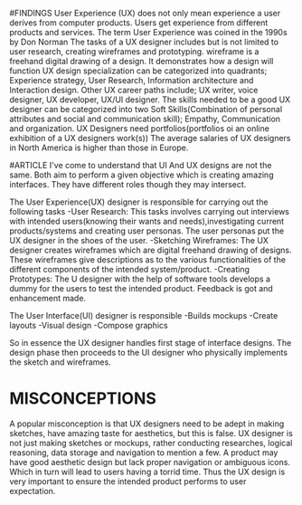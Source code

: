 #FINDINGS
User Experience (UX) does not only mean experience a user derives from computer products. Users get experience from different products and services.
The term User Experience was coined in the 1990s by Don Norman
The tasks of a UX designer includes but is not limited to user research, creating wireframes and prototyping.
wireframe is a freehand digital drawing of a design. It demonstrates how a design will function
UX design specialization can be categorized into quadrants; Experience strategy, User Research, Information architecture and Interaction design.
Other UX career paths include; UX writer, voice designer, UX developer, UX/UI designer.
The skills needed to be a good UX designer can be categorized into two
Soft Skills(Combination of personal attributes and social and communication skill); Empathy, Communication and organization.
UX Designers need portfolios(portfolios oi an online exhibition of a UX designers work(s))
The average salaries of UX designers in North America is higher than those in Europe.

#ARTICLE
I've come to understand that UI And UX designs are not the same.
Both aim to perform a given objective which is creating amazing interfaces. They have different roles though they may intersect.

The User Experience(UX) designer is responsible for carrying out the following tasks
-User Research: This tasks involves carrying out interviews with intended users(knowing their wants and needs),investigating current products/systems and creating user personas.
The user personas put the UX designer in the shoes of the user.
-Sketching Wireframes: The UX designer creates wireframes which are digital freehand drawing of designs. These wireframes give descriptions as to the various functionalities of the different components of the intended system/product.
-Creating Prototypes: The U designer with the help of software tools develops a dummy for the users to test the intended product. Feedback is got and enhancement made.

The User Interface(UI) designer is responsible
-Builds mockups
-Create layouts
-Visual design
-Compose graphics

So in essence the UX designer handles first stage of interface designs. The design phase then proceeds to the UI designer who physically implements the sketch and wireframes.
# MISCONCEPTIONS
A popular misconception is that UX designers need to be adept in making sketches, have amazing taste for aesthetics, but this is false.
UX designer is not just making sketches or mockups, rather conducting researches, logical reasoning, data storage and navigation to mention a few.
A product may have good aesthetic design but lack proper navigation or ambiguous icons. Which in turn will lead to users having a torrid time.
Thus the UX design is very important to ensure the intended product performs to user expectation.
